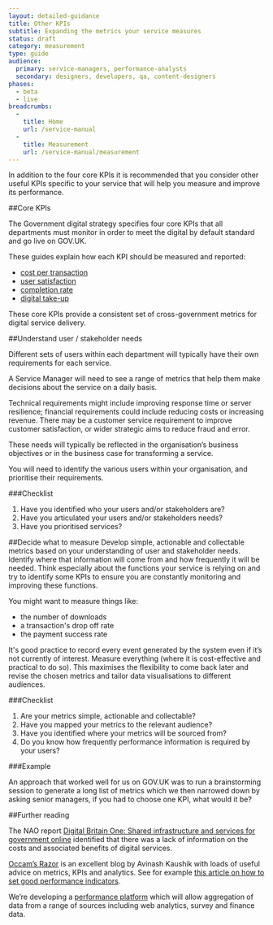 ```yaml
---
layout: detailed-guidance
title: Other KPIs
subtitle: Expanding the metrics your service measures
status: draft
category: measurement
type: guide
audience:
  primary: service-managers, performance-analysts
  secondary: designers, developers, qa, content-designers
phases:
  - beta
  - live
breadcrumbs:
  -
    title: Home
    url: /service-manual
  -
    title: Measurement
    url: /service-manual/measurement
---
```


In addition to the four core KPIs it is recommended that you consider other useful KPIs specific to your service that will help you measure and improve its performance.

##Core KPIs

The Government digital strategy specifies four core KPIs that all departments must monitor in order to meet the digital by default standard and go live on GOV.UK.

These guides explain how each KPI should be measured and reported:

* [cost per transaction](/service-manual/measurement/cost-per-transaction.html)
* [user satisfaction](/service-manual/measurement/user-satisfaction.html)
* [completion rate](/service-manual/measurement/completion-rate.html)
* [digital take-up](/service-manual/measurement/digital-takeup.html)

These core KPIs provide a consistent set of cross-government metrics for digital service delivery.

##Understand user / stakeholder needs

Different sets of users within each department will typically have their own requirements for each service.

A Service Manager will need to see a range of metrics that help them make decisions about the service on a daily basis.

Technical requirements might include improving response time or server resilience; financial requirements could include reducing costs or increasing revenue. There may be a customer service requirement to improve customer satisfaction, or wider strategic aims to reduce fraud and error.

These needs will typically be reflected in the organisation’s business objectives or in the business case for transforming a service.

You will need to identify the various users within your organisation, and prioritise their requirements.

###Checklist
1. Have you identified who your users and/or stakeholders are?
2. Have you articulated your users and/or stakeholders needs?
3. Have you prioritised services?

##Decide what to measure
Develop simple, actionable and collectable metrics based on your understanding of user and stakeholder needs. Identify where that information will come from and how frequently it will be needed. Think especially about the functions your service is relying on and try to identify some KPIs to ensure you are constantly monitoring and improving these functions.

You might want to measure things like:

* the number of downloads
* a transaction's drop off rate
* the payment success rate

It's good practice to record every event generated by the system even if it’s not currently of interest. Measure everything (where it is cost-effective and practical to do so). This maximises the flexibility to come back later and revise the chosen metrics and tailor data visualisations to different audiences.

###Checklist
1. Are your metrics simple, actionable and collectable?
2. Have you mapped your metrics to the relevant audience?
3. Have you identified where your metrics will be sourced from?
4. Do you know how frequently performance information is required by your users?

###Example

An approach that worked well for us on GOV.UK was to run a brainstorming session to generate a long list of metrics which we then narrowed down by asking senior managers, if you had to choose one KPI, what would it be?

##Further reading

The NAO report [Digital Britain One: Shared infrastructure and services for government online](http://www.nao.org.uk/publications/1012/digital_britain_one.aspx) identified that there was a lack of information on the costs and associated benefits of digital services.

[Occam’s Razor](http://www.kaushik.net/avinash/) is an excellent blog by Avinash Kaushik with loads of useful advice on metrics, KPIs and analytics. See for example [this article on how to set good performance indicators](http://www.kaushik.net/avinash/rules-choosing-web-analytics-key-performance-indicators/).

We’re developing a [performance platform](https://www.gov.uk/performance) which will allow aggregation of data from a range of sources including web analytics, survey and finance data.